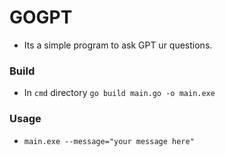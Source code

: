 # GOGPT
 - Its a simple program to ask GPT ur questions.

### Build 
 - In `cmd` directory `go build main.go -o main.exe`

### Usage
 - `main.exe --message="your message here"` 